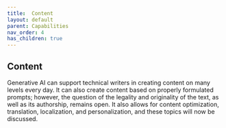 ```yaml
---
title:  Content
layout: default
parent: Capabilities
nav_order: 4
has_children: true
---
```


## Content ##

Generative AI can support technical writers in creating content on many levels every day. It can also create content based on properly formulated prompts; however, the question of the legality and originality of the text, as well as its authorship, remains open. It also allows for content optimization, translation, localization, and personalization, and these topics will now be discussed.

